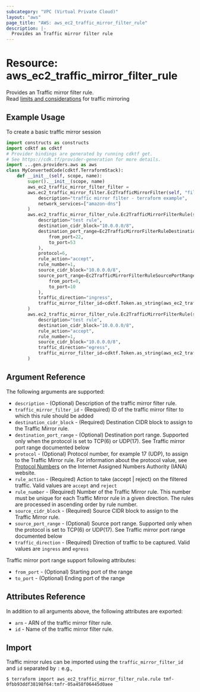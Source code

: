 ```yaml
---
subcategory: "VPC (Virtual Private Cloud)"
layout: "aws"
page_title: "AWS: aws_ec2_traffic_mirror_filter_rule"
description: |-
  Provides an Traffic mirror filter rule
---
```


# Resource: aws_ec2_traffic_mirror_filter_rule

Provides an Traffic mirror filter rule.  
Read [limits and considerations](https://docs.aws.amazon.com/vpc/latest/mirroring/traffic-mirroring-considerations.html) for traffic mirroring

## Example Usage

To create a basic traffic mirror session

```python
import constructs as constructs
import cdktf as cdktf
# Provider bindings are generated by running cdktf get.
# See https://cdk.tf/provider-generation for more details.
import ...gen.providers.aws as aws
class MyConvertedCode(cdktf.TerraformStack):
    def __init__(self, scope, name):
        super().__init__(scope, name)
        aws_ec2_traffic_mirror_filter_filter =
        aws.ec2_traffic_mirror_filter.Ec2TrafficMirrorFilter(self, "filter",
            description="traffic mirror filter - terraform example",
            network_services=["amazon-dns"]
        )
        aws.ec2_traffic_mirror_filter_rule.Ec2TrafficMirrorFilterRule(self, "rulein",
            description="test rule",
            destination_cidr_block="10.0.0.0/8",
            destination_port_range=Ec2TrafficMirrorFilterRuleDestinationPortRange(
                from_port=22,
                to_port=53
            ),
            protocol=6,
            rule_action="accept",
            rule_number=1,
            source_cidr_block="10.0.0.0/8",
            source_port_range=Ec2TrafficMirrorFilterRuleSourcePortRange(
                from_port=0,
                to_port=10
            ),
            traffic_direction="ingress",
            traffic_mirror_filter_id=cdktf.Token.as_string(aws_ec2_traffic_mirror_filter_filter.id)
        )
        aws.ec2_traffic_mirror_filter_rule.Ec2TrafficMirrorFilterRule(self, "ruleout",
            description="test rule",
            destination_cidr_block="10.0.0.0/8",
            rule_action="accept",
            rule_number=1,
            source_cidr_block="10.0.0.0/8",
            traffic_direction="egress",
            traffic_mirror_filter_id=cdktf.Token.as_string(aws_ec2_traffic_mirror_filter_filter.id)
        )
```

## Argument Reference

The following arguments are supported:

* `description` - (Optional) Description of the traffic mirror filter rule.
* `traffic_mirror_filter_id`  - (Required) ID of the traffic mirror filter to which this rule should be added
* `destination_cidr_block` - (Required) Destination CIDR block to assign to the Traffic Mirror rule.
* `destination_port_range` - (Optional) Destination port range. Supported only when the protocol is set to TCP(6) or UDP(17). See Traffic mirror port range documented below
* `protocol` - (Optional) Protocol number, for example 17 (UDP), to assign to the Traffic Mirror rule. For information about the protocol value, see [Protocol Numbers](https://www.iana.org/assignments/protocol-numbers/protocol-numbers.xhtml) on the Internet Assigned Numbers Authority (IANA) website.
* `rule_action` - (Required) Action to take (accept | reject) on the filtered traffic. Valid values are `accept` and `reject`
* `rule_number` - (Required) Number of the Traffic Mirror rule. This number must be unique for each Traffic Mirror rule in a given direction. The rules are processed in ascending order by rule number.
* `source_cidr_block` - (Required) Source CIDR block to assign to the Traffic Mirror rule.
* `source_port_range` - (Optional) Source port range. Supported only when the protocol is set to TCP(6) or UDP(17). See Traffic mirror port range documented below
* `traffic_direction` - (Required) Direction of traffic to be captured. Valid values are `ingress` and `egress`

Traffic mirror port range support following attributes:

* `from_port` - (Optional) Starting port of the range
* `to_port` - (Optional) Ending port of the range

## Attributes Reference

In addition to all arguments above, the following attributes are exported:

* `arn` - ARN of the traffic mirror filter rule.
* `id` - Name of the traffic mirror filter rule.

## Import

Traffic mirror rules can be imported using the `traffic_mirror_filter_id` and `id` separated by `:` e.g.,

```
$ terraform import aws_ec2_traffic_mirror_filter_rule.rule tmf-0fbb93ddf38198f64:tmfr-05a458f06445d0aee
```

<!-- cache-key: cdktf-0.17.0-pre.15 input-ee0ef6357eca144bbb3215244fe80128101015d1bdebdadc916196862d53f340 -->
